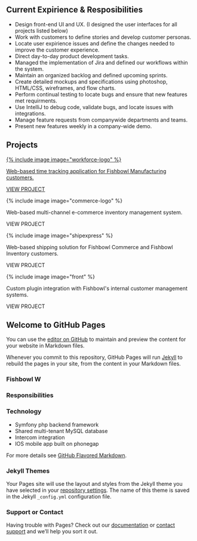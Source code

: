 ## Current Expirience & Resposibilities

- Design front-end UI and UX. (I designed the user interfaces for all projects listed below)
- Work with customers to define stories and develop customer personas.
- Locate user expirience issues and define the changes needed to improve the customer experience.
- Direct day-to-day product development tasks.
- Managed the implementation of Jira and defined our workflows within the system.
- Maintain an organized backlog and defined upcoming sprints.
- Create detailed mockups and specifications using photoshop, HTML/CSS, wireframes, and flow charts.
- Perform continual testing to locate bugs and ensure that new features met requirments.
- Use IntelliJ to debug code, validate bugs, and locate issues with integrations.
- Manage feature requests from companywide departments and teams.
- Present new features weekly in a company-wide demo.

## Projects

<div class="row cards">
  <div class="col-xs-4">
    <a href="/workforce/">
      <div class="card">
        <div class="logo">
          {% include image image="workforce-logo" %}
        </div>
        <div class="content">
          <p>Web-based time tracking application for Fishbowl Manufacturing customers. </p>
        </div>
        <div class="link">
          <p>VIEW PROJECT</p>
        </div>
      </div>
    </a>
  </div>
  <div class="col-xs-4">
    <div class="card">
      <div class="logo">
        {% include image image="commerce-logo" %}
      </div>
      <div class="content">
        <p>Web-based multi-channel e-commerce inventory management system.</p>
      </div>
      <div class="link">
        <p>VIEW PROJECT</p>
      </div>
    </div>
  </div>
  <div class="col-xs-4">
    <div class="card">
      <div class="logo">
        {% include image image="shipexpress" %}
      </div>
      <div class="content">
        <p>Web-based shipping solution for Fishbowl Commerce and Fishbowl Inventory customers. </p>
      </div>
      <div class="link">
        <p>VIEW PROJECT</p>
      </div>
    </div>
  </div>
</div>
<div class="row cards">
  <div class="col-xs-4">
    <div class="card">
      <div class="logo">
        {% include image image="front" %}
      </div>
      <div class="content">
        <p>Custom plugin integration with Fishbowl's internal customer management systems. </p>
      </div>
      <div class="link">
        <p>VIEW PROJECT</p>
      </div>
    </div>
  </div>
</div>

## Welcome to GitHub Pages

You can use the [editor on GitHub](https://github.com/mfelt/mfelt.github.io/edit/master/index.md) to maintain and preview the content for your website in Markdown files.

Whenever you commit to this repository, GitHub Pages will run [Jekyll](https://jekyllrb.com/) to rebuild the pages in your site, from the content in your Markdown files.

### Fishbowl W

### Responsibilities

### Technology

- Symfony php backend framework
- Shared multi-tenant MySQL database
- Intercom integration
- IOS mobile app built on phonegap



For more details see [GitHub Flavored Markdown](https://guides.github.com/features/mastering-markdown/).

### Jekyll Themes

Your Pages site will use the layout and styles from the Jekyll theme you have selected in your [repository settings](https://github.com/mfelt/mfelt.github.io/settings). The name of this theme is saved in the Jekyll `_config.yml` configuration file.

### Support or Contact

Having trouble with Pages? Check out our [documentation](https://help.github.com/categories/github-pages-basics/) or [contact support](https://github.com/contact) and we’ll help you sort it out.
